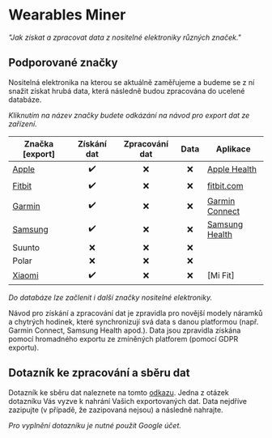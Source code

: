 # Wearables Miner
*"Jak získat a zpracovat data z nositelné elektroniky různých značek."*

## Podporované značky
Nositelná elektronika na kterou se aktuálně zaměřujeme a budeme se z ní snažit získat hrubá data, která následně budou zpracována do ucelené databáze.

*Kliknutím na název značky budete odkázání na návod pro export dat ze zařízení.*

|Značka [export]|Získání dat|Zpracování dat|Data|Aplikace|
|---|:---:|:---:|:---:|---|
|[Apple](https://github.com/heidler/wearables-miner/wiki/Apple)|:heavy_check_mark:|:x:|:x:|[Apple Health](https://www.apple.com/ios/health/)|
|[Fitbit](https://github.com/heidler/wearables-miner/wiki/Fitbit)|:heavy_check_mark:|:x:|:x:|[fitbit.com](https://www.fitbit.com/)|
|[Garmin](https://github.com/heidler/wearables-miner/wiki/Garmin)|:heavy_check_mark:|:x:|:x:|[Garmin Connect](https://connect.garmin.com/)|
|[Samsung](https://github.com/heidler/wearables-miner/wiki/Samsung)|:heavy_check_mark:|:x:|:x:|[Samsung Health](https://www.samsung.com/global/galaxy/apps/samsung-health/)|
|Suunto|:x:|:x:|:x:||
|Polar|:x:|:x:|:x:||
|[Xiaomi](https://github.com/heidler/wearables-miner/wiki/Xiaomi)|:heavy_check_mark:|:x:|:x:|[Mi Fit]|

*Do databáze lze začlenit i další značky nositelné elektroniky.*

Návod pro získání a zpracování dat je zpravidla pro novější modely náramků a chytrých hodinek, které synchronizují svá data s danou platformou (např. Garmin Connect, Samsung Health apod.). Data jsou zpravidla získána pomocí hromadného exportu ze zmíněných platforem (pomocí GDPR exportu).

## Dotazník ke zpracování a sběru dat
Dotazník ke sběru dat naleznete na tomto [odkazu](https://forms.gle/5CiBra3tn6dEkCWK6). Jedna z otázek dotazníku Vás vyzve k nahrání Vašich exportovaných dat. Data nejdříve zazipujte (v případě, že zazipovaná nejsou) a následně nahrajte.

*Pro vyplnění dotazníku je nutné použít Google účet.*
